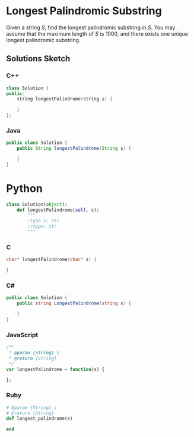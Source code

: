 # Longest Palindromic Substring

Given a string *S*, find the longest palindromic substring in *S*. You may assume that the maximum length of *S* is 1000, and there exists one unique longest palindromic substring.

## Solutions Sketch

### C++
```C++
class Solution {
public:
    string longestPalindrome(string s) {

    }
};
```

### Java
```Java
public class Solution {
    public String longestPalindrome(String s) {

    }
}
```

# Python
```Python
class Solution(object):
    def longestPalindrome(self, s):
        """
        :type s: str
        :rtype: str
        """
```

### C
```C
char* longestPalindrome(char* s) {

}
```

### C# 
```C#
public class Solution {
    public string LongestPalindrome(string s) {

    }
}
```

### JavaScript
```JavaScript
/**
 * @param {string} s
 * @return {string}
 */
var longestPalindrome = function(s) {

};
```

### Ruby
```Ruby
# @param {String} s
# @return {String}
def longest_palindrome(s)

end
```